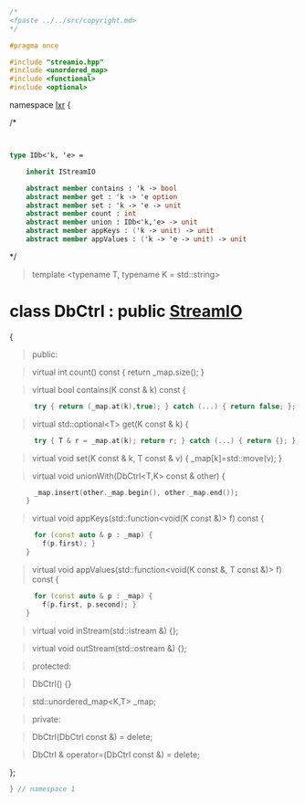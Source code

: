 ```cpp

/*
<fpaste ../../src/copyright.md>
*/

#pragma once

#include "streamio.hpp"
#include <unordered_map>
#include <functional>
#include <optional>

````

namespace [lxr](namespace.list) {

/*

```fsharp


type IDb<'k, 'e> =

    inherit IStreamIO

    abstract member contains : 'k -> bool
    abstract member get : 'k -> 'e option
    abstract member set : 'k -> 'e -> unit
    abstract member count : int
    abstract member union : IDb<'k,'e> -> unit
    abstract member appKeys : ('k -> unit) -> unit
    abstract member appValues : ('k -> 'e -> unit) -> unit

```

*/

> template &lt;typename T, typename K = std::string&gt;

# class DbCtrl : public [StreamIO](streamio.hpp.md)

{

>public:

>virtual int count() const {
      return _map.size(); }

>virtual bool contains(K const & k) const {
```cpp
      try { return (_map.at(k),true); } catch (...) { return false; }; }
```

>virtual std::optional&lt;T&gt; get(K const & k) {
```cpp
      try { T & r = _map.at(k); return r; } catch (...) { return {}; }; }
```

>virtual void set(K const & k, T const & v) {
      _map[k]=std::move(v);
    }

>virtual void unionWith(DbCtrl&lt;T,K&gt; const & other) {
```cpp
      _map.insert(other._map.begin(), other._map.end());
    }
```

>virtual void appKeys(std::function&lt;void(K const &)&gt; f) const {
```cpp
      for (const auto & p : _map) {
        f(p.first); }
    }
```

>virtual void appValues(std::function&lt;void(K const &, T const &)&gt; f) const {
```cpp
      for (const auto & p : _map) {
        f(p.first, p.second); }
    }
```

>virtual void inStream(std::istream &) {};

>virtual void outStream(std::ostream &) {};

>protected:

>DbCtrl() {}

>std::unordered_map&lt;K,T&gt; _map;

>private:

>DbCtrl(DbCtrl const &) = delete;

>DbCtrl & operator=(DbCtrl const &) = delete;

};

```cpp
} // namespace 1
```

